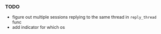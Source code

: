### TODO
- figure out multiple sessions replying to the same thread in `reply_thread` func
- add indicator for which os
